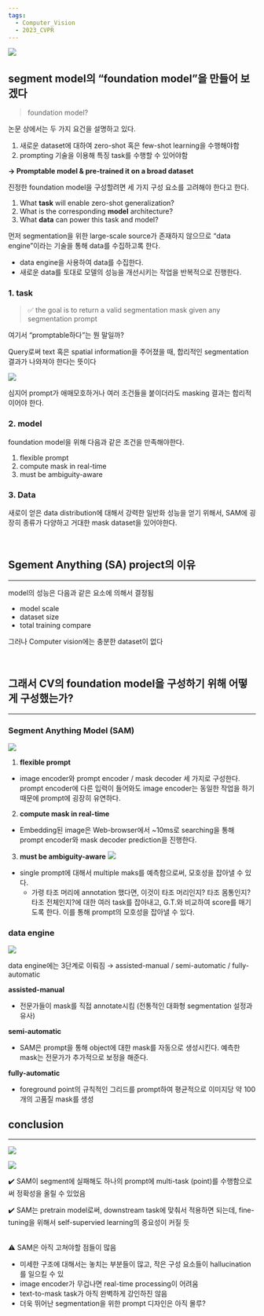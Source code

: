 ```yaml
---
tags:
  - Computer_Vision
  - 2023_CVPR
---
```


![](https://velog.velcdn.com/images/bottlemin_park/post/f4e1b93c-d194-46d5-bb67-1434a4f01a7f/image.png)

## segment model의 “foundation model”을 만들어 보겠다

> foundation model? 


논문 상에서는 두 가지 요건을 설명하고 있다.
  1. 새로운 dataset에 대하여 zero-shot 혹은 few-shot learning을 수행해야함
  2. prompting 기술을 이용해 특징 task를 수행할 수 있어야함


**$\rightarrow$ Promptable model & pre-trained it on a broad dataset** 

진정한 foundation model을 구성할려면 세 가지 구성 요소를 고려해야 한다고 한다.

1. What **task** will enable zero-shot generalization?
2. What is the corresponding **model** architecture? 
3. What **data** can power this task and model?

먼저 segmentation을 위한 large-scale source가 존재하지 않으므로 “data engine”이라는 기술을 통해 data를 수집하고록 한다.

- data engine을 사용하여 data를 수집한다.
- 새로운 data를 토대로 모델의 성능을 개선시키는 작업을 반복적으로 진행한다.

### 1. task


>✅ the goal is to return a valid segmentation mask given any segmentation prompt


여기서 “promptable하다”는 뭔 말일까?

Query로써 text 혹은 spatial information을 주어졌을 때, 합리적인 segmentation 결과가 나와져야 한다는 뜻이다

![](https://velog.velcdn.com/images/bottlemin_park/post/3190d70e-8080-4a96-a185-628118c5d944/image.png)


심지어 prompt가 애매모호하거나 여러 조건들을 붙이더라도 masking 결과는 합리적이어야 한다.

### 2. model

foundation model을 위해 다음과 같은 조건을 만족해야한다.

1. flexible prompt
2. compute mask in real-time
3. must be ambiguity-aware

### 3. Data

새로이 얻은 data distribution에 대해서 강력한 일반화 성능을 얻기 위해서, SAM에 굉장히 종류가 다양하고 거대한 mask dataset을 있어야한다.

<br>

## Sgement Anything (SA) project의 이유
***

model의 성능은 다음과 같은 요소에 의해서 결정됨

- model scale
- dataset size
- total training compare

그러나 Computer vision에는 충분한 dataset이 없다

<br>

## 그래서 CV의 foundation model을 구성하기 위해 어떻게 구성했는가?
***

### Segment Anything Model (SAM)

![](https://velog.velcdn.com/images/bottlemin_park/post/5e0bae13-16fe-4268-9f88-536f2dcd481f/image.png)


1. **flexible prompt**
- image encoder와 prompt encoder / mask decoder 세 가지로 구성한다.
prompt encoder에 다른 입력이 들어와도 image encoder는 동일한 작업을 하기 때문에 
prompt에 굉장히 유연하다.
2. **compute mask in real-time**
- Embedding된 image은 Web-browser에서 ~10ms로 searching을 통해 
prompt encoder와 mask decoder prediction을 진행한다.
3. **must be ambiguity-aware**
![](https://velog.velcdn.com/images/bottlemin_park/post/bd707776-ec91-4fcb-ab58-aadf973c7a20/image.png)
- single prompt에 대해서 multiple maks를 예측함으로써, 모호성을 잡아낼 수 있다.
    - 가령 타조 머리에 annotation 했다면, 이것이 타조 머리인지? 타조 몸통인지? 타조 전체인지?에 대한 여러 task를 잡아내고, G.T.와 비교하여 score를 매기도록 한다. 이를 통해 prompt의 모호성을 잡아낼 수 있다.

### data engine

![](https://velog.velcdn.com/images/bottlemin_park/post/50b3653f-9d76-4fb0-913b-61c6b56e28b5/image.png)

data engine에는 3단계로 이뤄짐 
$\rightarrow$ assisted-manual / semi-automatic / fully-automatic

**assisted-manual**

- 전문가들이 mask를 직접 annotate시킴 (전통적인 대화형 segmentation 설정과 유사)

**semi-automatic** 

- SAM은 prompt을 통해 object에 대한 mask를 자동으로 생성시킨다. 예측한 mask는 전문가가 추가적으로 보정을 해준다.

**fully-automatic**

- foreground point의 규칙적인 그리드를 prompt하여 평균적으로 이미지당 약 100개의 고품질 mask를 생성

## conclusion
***

![](https://velog.velcdn.com/images/bottlemin_park/post/1cd5759f-9df4-4e89-8005-b6e967fd417e/image.png)

![](https://velog.velcdn.com/images/bottlemin_park/post/8fdd5a3d-b74c-4395-8677-c62cefe26b1d/image.png)


✔️ SAM이 segment에 실패해도 하나의 prompt에 multi-task (point)를 수행함으로써 정확성을 올릴 수 있었음

✔️ SAM는 pretrain model로써, downstream task에 맞춰서 적용하면 되는데, fine-tuning을 위해서 self-supervied learning의 중요성이 커질 듯

<br>
⚠️ SAM은 아직 고쳐야할 점들이 많음

- 미세한 구조에 대해서는 놓치는 부분들이 많고, 작은 구성 요소들이 hallucination를 일으킬 수 있
- image encoder가 무겁나면 real-time processing이 어려움
- text-to-mask task가 아직 완벽하게 강인하진 않음
- 더욱 뛰어난 segmentation을 위한 prompt 디자인은 아직 몰루?

